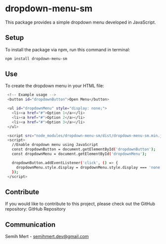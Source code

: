 # dropdown-menu-sm

 This package provides a simple dropdown menu developed in JavaScript.

 ## Setup

 To install the package via npm, run this command in terminal:

 ```bash
 npm install dropdown-menu-sm
 ```

 ## Use
 To create the dropdown menu in your HTML file:
```bash
 <!-- Example usage -->
 <button id="dropdownButton">Open Menu</button>

 <ul id="dropdownMenu" style="display: none;">
   <li><a href="#">Option 1</a></li>
   <li><a href="#">Option 2</a></li>
   <li><a href="#">Option 3</a></li>
 </ul>

 <script src="node_modules/dropdown-menu-sm/dist/dropdown-menu-sm.min.js"></script>
 <script>
   //Enable dropdown menu using JavaScript
   const dropdownButton = document.getElementById('dropdownButton');
   const dropdownMenu = document.getElementById('dropdownMenu');

   dropdownButton.addEventListener('click', () => {
     dropdownMenu.style.display = dropdownMenu.style.display === 'none' ?  'block' : 'none';
   });
 </script>
 ```
 ## Contribute
 If you would like to contribute to this project, please check out the GitHub repository: GitHub Repository

 ## Communication
 Semih Mert - semihmert.dev@gmail.com